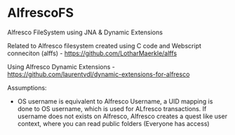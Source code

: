 AlfrescoFS
==========

Alfresco FileSystem using JNA &amp; Dynamic Extensions

Related to Alfresco filesystem created using C code and Webscript conneciton (alffs) - https://github.com/LotharMaerkle/alffs

Using Alfresco Dynamic Extensions - https://github.com/laurentvdl/dynamic-extensions-for-alfresco


Assumptions:

- OS username is equivalent to Alfresco Username, a UID mapping is done to OS username, which is used for ALfresco transactions. If username does not exists on Alfresco, Alfresco creates a quest like user context, where you can read public folders (Everyone has access)
